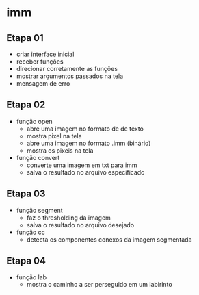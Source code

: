 # imm

## Etapa 01
  - criar interface inicial
  - receber funções
  - direcionar corretamente as funções
  - mostrar argumentos passados na tela
  - mensagem de erro

## Etapa 02
  - função open
    - abre uma imagem no formato de de texto
    - mostra pixel na tela
    - abre uma imagem no formato .imm (binário)
    - mostra os pixeis na tela
  - função convert
    - converte uma imagem em txt para imm
    - salva o resultado no arquivo especificado

## Etapa 03
  - função segment
    - faz o thresholding da imagem
    - salva o resultado no arquivo desejado
  - função cc
    - detecta os componentes conexos da imagem segmentada

## Etapa 04
  - função lab
    - mostra o caminho a ser perseguido em um labirinto